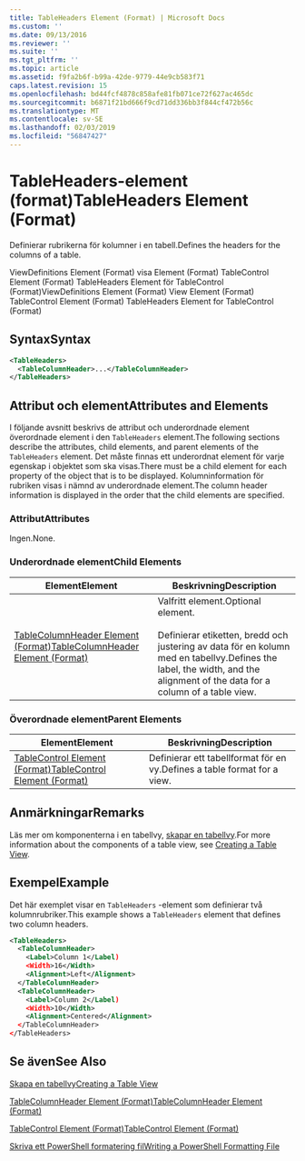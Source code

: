 ```yaml
---
title: TableHeaders Element (Format) | Microsoft Docs
ms.custom: ''
ms.date: 09/13/2016
ms.reviewer: ''
ms.suite: ''
ms.tgt_pltfrm: ''
ms.topic: article
ms.assetid: f9fa2b6f-b99a-42de-9779-44e9cb583f71
caps.latest.revision: 15
ms.openlocfilehash: bd44fcf4878c858afe81fb071ce72f627ac465dc
ms.sourcegitcommit: b6871f21bd666f9cd71dd336bb3f844cf472b56c
ms.translationtype: MT
ms.contentlocale: sv-SE
ms.lasthandoff: 02/03/2019
ms.locfileid: "56847427"
---
```

# <a name="tableheaders-element-format"></a><span data-ttu-id="dc499-102">TableHeaders-element (format)</span><span class="sxs-lookup"><span data-stu-id="dc499-102">TableHeaders Element (Format)</span></span>

<span data-ttu-id="dc499-103">Definierar rubrikerna för kolumner i en tabell.</span><span class="sxs-lookup"><span data-stu-id="dc499-103">Defines the headers for the columns of a table.</span></span>

<span data-ttu-id="dc499-104">ViewDefinitions Element (Format) visa Element (Format) TableControl Element (Format) TableHeaders Element för TableControl (Format)</span><span class="sxs-lookup"><span data-stu-id="dc499-104">ViewDefinitions Element (Format) View Element (Format) TableControl Element (Format) TableHeaders Element for TableControl (Format)</span></span>

## <a name="syntax"></a><span data-ttu-id="dc499-105">Syntax</span><span class="sxs-lookup"><span data-stu-id="dc499-105">Syntax</span></span>

```xml
<TableHeaders>
  <TableColumnHeader>...</TableColumnHeader>
</TableHeaders>

```

## <a name="attributes-and-elements"></a><span data-ttu-id="dc499-106">Attribut och element</span><span class="sxs-lookup"><span data-stu-id="dc499-106">Attributes and Elements</span></span>

<span data-ttu-id="dc499-107">I följande avsnitt beskrivs de attribut och underordnade element överordnade element i den `TableHeaders` element.</span><span class="sxs-lookup"><span data-stu-id="dc499-107">The following sections describe the attributes, child elements, and parent elements of the `TableHeaders` element.</span></span> <span data-ttu-id="dc499-108">Det måste finnas ett underordnat element för varje egenskap i objektet som ska visas.</span><span class="sxs-lookup"><span data-stu-id="dc499-108">There must be a child element for each property of the object that is to be displayed.</span></span> <span data-ttu-id="dc499-109">Kolumninformation för rubriken visas i nämnd av underordnade element.</span><span class="sxs-lookup"><span data-stu-id="dc499-109">The column header information is displayed in the order that the child elements are specified.</span></span>

### <a name="attributes"></a><span data-ttu-id="dc499-110">Attribut</span><span class="sxs-lookup"><span data-stu-id="dc499-110">Attributes</span></span>

<span data-ttu-id="dc499-111">Ingen.</span><span class="sxs-lookup"><span data-stu-id="dc499-111">None.</span></span>

### <a name="child-elements"></a><span data-ttu-id="dc499-112">Underordnade element</span><span class="sxs-lookup"><span data-stu-id="dc499-112">Child Elements</span></span>

|<span data-ttu-id="dc499-113">Element</span><span class="sxs-lookup"><span data-stu-id="dc499-113">Element</span></span>|<span data-ttu-id="dc499-114">Beskrivning</span><span class="sxs-lookup"><span data-stu-id="dc499-114">Description</span></span>|
|-------------|-----------------|
|[<span data-ttu-id="dc499-115">TableColumnHeader Element (Format)</span><span class="sxs-lookup"><span data-stu-id="dc499-115">TableColumnHeader Element (Format)</span></span>](./tablecolumnheader-element-format.md)|<span data-ttu-id="dc499-116">Valfritt element.</span><span class="sxs-lookup"><span data-stu-id="dc499-116">Optional element.</span></span><br /><br /> <span data-ttu-id="dc499-117">Definierar etiketten, bredd och justering av data för en kolumn med en tabellvy.</span><span class="sxs-lookup"><span data-stu-id="dc499-117">Defines the label, the width, and the alignment of the data for a column of a table view.</span></span>|

### <a name="parent-elements"></a><span data-ttu-id="dc499-118">Överordnade element</span><span class="sxs-lookup"><span data-stu-id="dc499-118">Parent Elements</span></span>

|<span data-ttu-id="dc499-119">Element</span><span class="sxs-lookup"><span data-stu-id="dc499-119">Element</span></span>|<span data-ttu-id="dc499-120">Beskrivning</span><span class="sxs-lookup"><span data-stu-id="dc499-120">Description</span></span>|
|-------------|-----------------|
|[<span data-ttu-id="dc499-121">TableControl Element (Format)</span><span class="sxs-lookup"><span data-stu-id="dc499-121">TableControl Element (Format)</span></span>](./tablecontrol-element-format.md)|<span data-ttu-id="dc499-122">Definierar ett tabellformat för en vy.</span><span class="sxs-lookup"><span data-stu-id="dc499-122">Defines a table format for a view.</span></span>|

## <a name="remarks"></a><span data-ttu-id="dc499-123">Anmärkningar</span><span class="sxs-lookup"><span data-stu-id="dc499-123">Remarks</span></span>

<span data-ttu-id="dc499-124">Läs mer om komponenterna i en tabellvy, [skapar en tabellvy](./creating-a-table-view.md).</span><span class="sxs-lookup"><span data-stu-id="dc499-124">For more information about the components of a table view, see [Creating a Table View](./creating-a-table-view.md).</span></span>

## <a name="example"></a><span data-ttu-id="dc499-125">Exempel</span><span class="sxs-lookup"><span data-stu-id="dc499-125">Example</span></span>

<span data-ttu-id="dc499-126">Det här exemplet visar en `TableHeaders` -element som definierar två kolumnrubriker.</span><span class="sxs-lookup"><span data-stu-id="dc499-126">This example shows a `TableHeaders` element that defines two column headers.</span></span>

```xml
<TableHeaders>
  <TableColumnHeader>
    <Label>Column 1</Label)
    <Width>16</Width>
    <Alignment>Left</Alignment>
  </TableColumnHeader>
  <TableColumnHeader>
    <Label>Column 2</Label)
    <Width>10</Width>
    <Alignment>Centered</Alignment>
  </TableColumnHeader>
</TableHeaders>
```

## <a name="see-also"></a><span data-ttu-id="dc499-127">Se även</span><span class="sxs-lookup"><span data-stu-id="dc499-127">See Also</span></span>

[<span data-ttu-id="dc499-128">Skapa en tabellvy</span><span class="sxs-lookup"><span data-stu-id="dc499-128">Creating a Table View</span></span>](./creating-a-table-view.md)

[<span data-ttu-id="dc499-129">TableColumnHeader Element (Format)</span><span class="sxs-lookup"><span data-stu-id="dc499-129">TableColumnHeader Element (Format)</span></span>](./tablecolumnheader-element-format.md)

[<span data-ttu-id="dc499-130">TableControl Element (Format)</span><span class="sxs-lookup"><span data-stu-id="dc499-130">TableControl Element (Format)</span></span>](./tablecontrol-element-format.md)

[<span data-ttu-id="dc499-131">Skriva ett PowerShell formatering fil</span><span class="sxs-lookup"><span data-stu-id="dc499-131">Writing a PowerShell Formatting File</span></span>](./writing-a-powershell-formatting-file.md)
